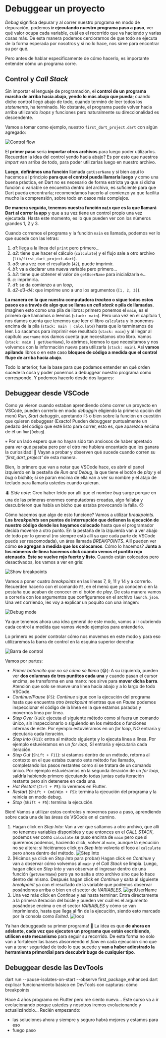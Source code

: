 # Debuggear un proyecto

_Debug_ significa depurar y al correr nuestro programa en modo de depuración, podemos __ir ejecutando nuestro programa paso a paso__, ver qué valor ocupa cada variable, cuál es el recorrido que va haciendo y varias cosas más. De esta manera podemos cerciorarnos de que todo se ejecuta de la forma esperada por nosotros y si no lo hace, nos sirve para encontrar su por qué.

Pero antes de hablar específicamente de cómo hacerlo, es importante entender cómo un programa corre.

## Control y _Call Stack_

Sin importar el lenguaje de programación, el __control de un programa marcha de arriba hacia abajo, yendo lo más abajo que pueda__; cuando dicho control llegó abajo de todo, cuando terminó de leer todos los _statements_, ha terminado. No obstante, el programa puede volver hacia arriba utilizando _loops_ y funciones pero naturalmente su direccionalidad es descendente.

Vamos a tomar como ejemplo, nuestro `first_dart_project.dart` con algún agregado:

![Control flow](4.1_control_flow.png)

El __primer paso__ sería __importar otros archivos__ para luego poder utilizarlos. Recuerdan la idea del control yendo hacia abajo? Es por esto que nuestros _import_ van arriba de todo, para poder utilizarlas luego en nuestro archivo.

__Luego__, __definimos una función__ llamada `getUserName` y si bien aquí lo hacemos al principio __para que el control pueda llamarla luego__ y como una buena práctica, en Dart no es necesario de forma estricta ya que si dicha función o variable se encuentra dentro del archivo, es suficiente para que Dart pueda encontrarla; recomendamos hacerlo al comienzo ya que facilita mucho la comprensión, sobre todo en casos más complejos.

__De manera seguida, tenemos nuestra función `main` que es la que llamará Dart al correr la app__ y que a su vez tiene un control propio una vez ejecutada. Hasta este momento, es lo que pueden ver con los números grandes 1, 2 y 3.

Cuando corremos el programa y la función `main` es llamada, podemos ver lo que sucede con las letras:

1. _a1_: llega a la línea del `print` pero primero...
2. _a2_: tiene que hacer el cálculo (`calculate`) y el flujo sale a otro archivo (`lib/first_dart_project.dart`).
3. _a3_: una vez con el resultado (`42`), puede imprimir.
4. _b1_: va a declarar una nueva variable pero primero...
5. _b2_: tiene que obtener el valor de `getUserName` para inicializarla e...
6. _c_: imprimirla.
7. _d1_: se da comienzo a un _loop_,
8. _d2-d3-d4_: que imprime uno a uno los argumentos (`[1, 2, 3]`).

__La manera en la que nuestra computadora _trackea_ o sigue todos estos pasos es a través de algo que se llama un _call stack_ o pila de llamadas.__ Imaginen esto como una pila de libros: primero ponemos el `main`, es el primero que llamamos o leemos (`stack: main`). Pero una vez en el capítulo 1, nos damos cuenta que tenemos que leer el libro `calculate` y lo ponemos encima de la pila (`stack: main | calculate`) hasta que lo terminamos de leer. Lo sacamos para imprimir ese resultado (`stack: main`) y al llegar al capítulo `username` nos damos cuenta que necesitamos otro libro. Vamos (`stack: main | getUserName`), lo abrimos, leemos lo que necesitamos y nos volvemos con la información nueva para utilizarla (`stack: main`). Así __vamos apilando__ libros o en este caso __bloques de código a medida que el control fluye de arriba hacia abajo__.

Todo lo anterior, fue la base para que podamos entender en qué orden sucede la cosa y poder ponernos a debuggear nuestro programa como corresponde. Y podemos hacerlo desde dos lugares:

## Debuggear desde VSCode

Como ya vieron cuando estaban aprendiendo cómo correr un proyecto en VSCode, pueden correrlo en modo _debuggin_ eligiendo la primera opción del menú _Run_, _Start debuggin_, apretando `F5` o bien sobre la función en cuestión que quieren debuggear (Exacto! Pueden debuggear puntualmente un pedazo del código que esté listo para correr, esto es, que aparezca encima de él un `Run|Debug`).

💀 Por un lado espero que no hayan sido tan ansiosos de haber apretado para ver qué pasaba pero por el otro me hubiera encantado que les ganara la curiosidad! 🤣 Vayan a probar y observen qué sucede cuando corren su _'first_dart_project'_ de esta manera.

Bien, lo primero que van a notar que VSCode hace, es abrir el panel izquierdo en la pestaña de _Run and Debug_, la que tiene el botón de _play_ y el _bug_ o bichito; si se paran encima de ella van a ver su nombre y el atajo de teclado para llamarla ustedes cuando quieran.

🪲 _Side note_: Creo haber leído por allí que el nombre _bug_ surge porque en una de las primeras enormes computadoras creadas, algo fallaba y descubrieron que había un bicho que estaba provocando la falla. 😯

Cómo hacemos que algo de esto funcione? Vamos a utilizar _breakpoints_. __Los _breakpoints_ son puntos de interrupción que detienen la ejecución de nuestro código donde los hayamos colocado__ hasta que el programador decida moverse a otro punto. En la pestaña de la izquierda van a ver abajo de todo por lo general (no siempre está allí ya que cada parte de VSCode puede ser reacomodada), un área llamada _BREAKPOINTS_. Allí pueden ver cómo __se agregan a medida que los colocamos__. Cómo lo hacemos? __Junto a los números de línea hacemos click cuando vemos el puntito rojo atenuado. Éste se vuelve rojo fuerte y listo__. Cuando están colocados pero desactivados, los vamos a ver en gris:

![Show breakpoints](4.2_show_breakpoints.gif)

Vamos a poner cuatro _breakpoints_ en las líneas 7, 9, 11 y 14 y a correrlo. Recuerden hacerlo con el comando `F5`, en el menú que ya conocen o en la pestaña que acaban de conocer en el botón de _play_. De esta manera vamos a correrla con los argumentos que configuramos en el archivo `launch.json`. Una vez corriendo, les voy a explicar un poquito con una imagen:

![Debug mode](4.3_debug_mode.png)

Ya que tenemos ahora una idea general de este modo, vamos a ir cubriendo cada control a medida que vamos viendo ejemplos para entenderlo.

Lo primero es poder controlar cómo nos movemos en este modo y para eso utilizaremos la barra de control en la esquina superior derecha:

![Barra de control](4.4_barra_de_control.png)

Vamos por partes:

- _Primer botoncito que no sé cómo se llama_ (😂): A su izquierda, pueden ver __dos columnas de tres puntitos cada una__ y cuando pasan el cursor encima, se transforma en una mano: nos sirve para __mover dicha barra__. Atención que solo se mueve una línea hacia abajo y a lo largo de todo VSCode.
- _Continue/Pause_ (`F5`): _Continue_ sigue con la ejecución del programa hasta que encuentra otro _breakpoint_ mientras que en _Pause_ podemos inspeccionar el código de la línea en la que estamos parados y movernos línea por línea.
- _Step Over_ (`F10`): ejecuta el siguiente método como si fuera un comando único, sin inspeccionarlo o siguiendo en los métodos o funciones internas de éste. Por ejemplo estuviéramos en un _for loop_, NO entraría y ejecutaría cada iteración.
- _Step Into_ (`F11`): entra al método siguiente y lo ejecuta línea a línea. Por ejemplo estuviéramos en un _for loop_, SÍ entraría y ejecutaría cada iteración.
- _Step Out_ (`Shift + F11`): si estamos dentro de un método, retorna al contexto en el que estaba cuando este método fue llamado, completando los pasos restantes como si se tratara de un comando único. Por ejemplo estuviéramos en la segunda iteración de un _for loop_, saldría habiendo primero ejecutando todas juntas cada iteración restante pero sin detenerse en cada una.
- _Hot Restart_ (`Ctrl + F5`): lo veremos en Flutter.
- _Restart_ (`Shift + Cmd/Win + F5`): termina la ejecución del programa y la reinicia en modo debug.
- _Stop_ (`Shift + F5`): termina la ejecución.

Bien! Vamos a utilizar estos controles y movernos paso a paso, aprendiendo sobre cada una de las áreas de VSCode en el camino.

1. Hagan click en _Step Into_: Van a ver que saltamos a otro archivo, que allí no tenemos variables disponibles y que entonces en el _CALL STACK_, podemos ver como `calculate` se puso encima de `main` pero que si queremos podemos, haciendo click, volver al `main`, aunque la ejecución no se altera: si hiciéramos click en _Step Into_ volvería el foco al `calculate` pero ahora dentro del método.
![Step Into](4.5_step_into.gif)
2. (Hicimos ya click en _Step Into_ para probar) Hagan click en _Continue_ y van a observar cómo volvemos al `main` y el _Call Stack_ se limpia. Luego, hagan click en _Step Into_ y van observar el ingresar dentro de una función (`getUserName`) pero ya no salta a otro archivo sino que lo hace dentro del mismo. Después hagan click en _Continue_ y salta al siguiente _breakpoint_ ya con el resultado de la variable que podemos observar posándonos arriba o bien en el sector de _VARIABLES_.
![getUserName](4.6_get_user_name.gif)
3. Una vez más click en _Continue_ y así hasta terminar: Entra directamente a la primera iteración del búcle y pueden ver cuál es el argumento posándose encima o en el sector _VARIABLES_ y cómo se van imprimiendo, hasta que llega al fin de la ejecución, siendo esto marcado por la consola como _Exited_.
![loop](4.7_loop.gif)

Ya han debuggeado su primer programa! 👏 La idea es que __de ahora en adelante, cada vez que ejecuten un programa que están escribiendo, utilicen este mecanismo__ para seguir su recorrido. De esta forma no solo van a fortalecer las bases absorviendo el _flow_ en cada ejecución sino que van a tener seguridad de todo lo que sucede y __van a haber adiestrado la herramienta primordial para descubrir bugs de cualquier tipo__.

## Debuggear desde las DevTools

<!-- CONT -->
dart run --pause-isolates-on-start --observe first_package_enhanced.dart
explicar funcionamiento básico en DevTools con capturas: cómo breakpoints

Hace 4 años programo en Flutter pero me siento nuevo...
Este curso va a ir evolucionando porque ustedes y nosotros iremos evolucionando y actualizándolo...
Recién empezando:

- las soluciones ahora y siempre y seguro habrá mejores y estamos para eso
- fuego paso
